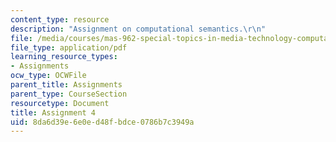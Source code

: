 ```yaml
---
content_type: resource
description: "Assignment on computational semantics.\r\n"
file: /media/courses/mas-962-special-topics-in-media-technology-computational-semantics-fall-2002/8da6d39e6e0ed48fbdce0786b7c3949a_a4.pdf
file_type: application/pdf
learning_resource_types:
- Assignments
ocw_type: OCWFile
parent_title: Assignments
parent_type: CourseSection
resourcetype: Document
title: Assignment 4
uid: 8da6d39e-6e0e-d48f-bdce-0786b7c3949a
---
```

